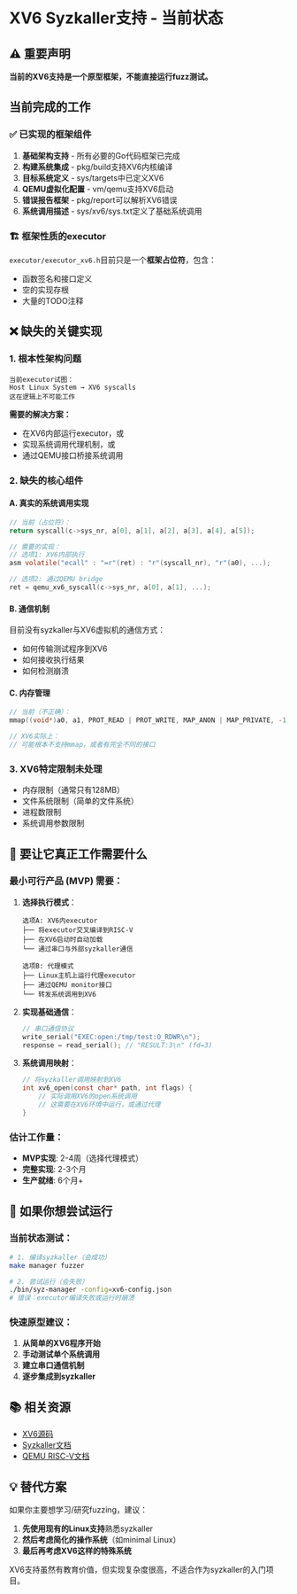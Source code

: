 # XV6 Syzkaller支持 - 当前状态

## ⚠️ 重要声明
**当前的XV6支持是一个原型框架，不能直接运行fuzz测试。**

## 当前完成的工作

### ✅ 已实现的框架组件
1. **基础架构支持** - 所有必要的Go代码框架已完成
2. **构建系统集成** - pkg/build支持XV6内核编译
3. **目标系统定义** - sys/targets中已定义XV6
4. **QEMU虚拟化配置** - vm/qemu支持XV6启动
5. **错误报告框架** - pkg/report可以解析XV6错误
6. **系统调用描述** - sys/xv6/sys.txt定义了基础系统调用

### 🏗️ 框架性质的executor
`executor/executor_xv6.h`目前只是一个**框架占位符**，包含：
- 函数签名和接口定义
- 空的实现存根
- 大量的TODO注释

## ❌ 缺失的关键实现

### 1. 根本性架构问题
```
当前executor试图：
Host Linux System → XV6 syscalls
这在逻辑上不可能工作
```

**需要的解决方案：**
- 在XV6内部运行executor，或
- 实现系统调用代理机制，或  
- 通过QEMU接口桥接系统调用

### 2. 缺失的核心组件

#### A. 真实的系统调用实现
```c
// 当前（占位符）：
return syscall(c->sys_nr, a[0], a[1], a[2], a[3], a[4], a[5]);

// 需要的实现：
// 选项1: XV6内部执行
asm volatile("ecall" : "=r"(ret) : "r"(syscall_nr), "r"(a0), ...);

// 选项2: 通过QEMU bridge
ret = qemu_xv6_syscall(c->sys_nr, a[0], a[1], ...);
```

#### B. 通信机制
目前没有syzkaller与XV6虚拟机的通信方式：
- 如何传输测试程序到XV6
- 如何接收执行结果
- 如何检测崩溃

#### C. 内存管理
```c
// 当前（不正确）：
mmap((void*)a0, a1, PROT_READ | PROT_WRITE, MAP_ANON | MAP_PRIVATE, -1, 0);

// XV6实际上：
// 可能根本不支持mmap，或者有完全不同的接口
```

### 3. XV6特定限制未处理
- 内存限制（通常只有128MB）
- 文件系统限制（简单的文件系统）
- 进程数限制
- 系统调用参数限制

## 🎯 要让它真正工作需要什么

### 最小可行产品 (MVP) 需要：

1. **选择执行模式**：
   ```
   选项A: XV6内executor
   ├── 将executor交叉编译到RISC-V
   ├── 在XV6启动时自动加载
   └── 通过串口与外部syzkaller通信

   选项B: 代理模式  
   ├── Linux主机上运行代理executor
   ├── 通过QEMU monitor接口
   └── 转发系统调用到XV6
   ```

2. **实现基础通信**：
   ```c
   // 串口通信协议
   write_serial("EXEC:open:/tmp/test:O_RDWR\n");
   response = read_serial(); // "RESULT:3\n" (fd=3)
   ```

3. **系统调用映射**：
   ```c
   // 将syzkaller调用映射到XV6
   int xv6_open(const char* path, int flags) {
       // 实际调用XV6的open系统调用
       // 这需要在XV6环境中运行，或通过代理
   }
   ```

### 估计工作量：

- **MVP实现**: 2-4周（选择代理模式）
- **完整实现**: 2-3个月
- **生产就绪**: 6个月+

## 🚀 如果你想尝试运行

### 当前状态测试：
```bash
# 1. 编译syzkaller（会成功）
make manager fuzzer

# 2. 尝试运行（会失败）
./bin/syz-manager -config=xv6-config.json
# 错误：executor编译失败或运行时崩溃
```

### 快速原型建议：
1. **从简单的XV6程序开始**
2. **手动测试单个系统调用**
3. **建立串口通信机制**
4. **逐步集成到syzkaller**

## 📚 相关资源

- [XV6源码](https://github.com/mit-pdos/xv6-riscv)
- [Syzkaller文档](https://github.com/google/syzkaller/tree/master/docs)
- [QEMU RISC-V文档](https://www.qemu.org/docs/master/system/target-riscv.html)

## 💡 替代方案

如果你主要想学习/研究fuzzing，建议：
1. **先使用现有的Linux支持**熟悉syzkaller
2. **然后考虑简化的操作系统**（如minimal Linux）
3. **最后再考虑XV6这样的特殊系统**

XV6支持虽然有教育价值，但实现复杂度很高，不适合作为syzkaller的入门项目。
